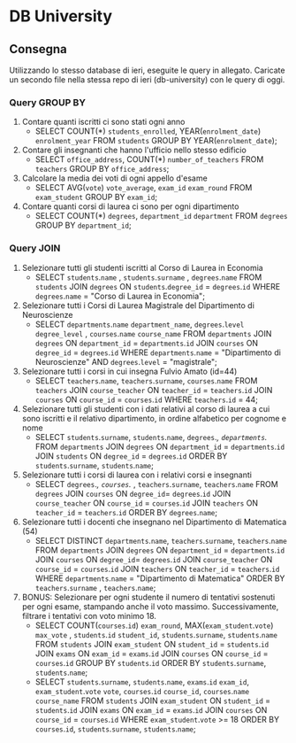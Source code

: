 # DB University

## Consegna

Utilizzando lo stesso database di ieri, eseguite le query in allegato. Caricate un secondo file nella stessa repo di ieri (db-university) con le query di oggi.

### Query GROUP BY

1. Contare quanti iscritti ci sono stati ogni anno
   - SELECT COUNT(\*) `students_enrolled`, YEAR(`enrolment_date`) `enrolment_year` FROM `students` GROUP BY YEAR(`enrolment_date`);
2. Contare gli insegnanti che hanno l'ufficio nello stesso edificio
   - SELECT `office_address`, COUNT(\*) `number_of_teachers` FROM `teachers` GROUP BY `office_address`;
3. Calcolare la media dei voti di ogni appello d'esame
   - SELECT AVG(`vote`) `vote_average`, `exam_id` `exam_round` FROM `exam_student` GROUP BY `exam_id`;
4. Contare quanti corsi di laurea ci sono per ogni dipartimento
   - SELECT COUNT(\*) `degrees`, `department_id` `department` FROM `degrees` GROUP BY `department_id`;

### Query JOIN

1. Selezionare tutti gli studenti iscritti al Corso di Laurea in Economia
   - SELECT `students`.`name` , `students`.`surname` , `degrees`.`name` FROM `students` JOIN `degrees` ON `students`.`degree_id` = `degrees`.`id` WHERE `degrees`.`name` = "Corso di Laurea in Economia";
2. Selezionare tutti i Corsi di Laurea Magistrale del Dipartimento di
   Neuroscienze
   - SELECT `departments`.`name` `department_name`, `degrees`.`level` `degree_level` , `courses`.`name` `course_name` FROM `departments` JOIN `degrees` ON `department_id` = `departments`.`id` JOIN `courses` ON `degree_id` = `degrees`.`id` WHERE `departments`.`name` = "Dipartimento di Neuroscienze" AND `degrees`.`level` = "magistrale";
3. Selezionare tutti i corsi in cui insegna Fulvio Amato (id=44)
   - SELECT `teachers`.`name`, `teachers`.`surname`, `courses`.`name` FROM `teachers` JOIN `course_teacher` ON `teacher_id` = `teachers`.`id` JOIN `courses` ON `course_id` = `courses`.`id` WHERE `teachers`.`id` = 44;
4. Selezionare tutti gli studenti con i dati relativi al corso di laurea a cui
   sono iscritti e il relativo dipartimento, in ordine alfabetico per cognome e
   nome
   - SELECT `students`.`surname`, `students`.`name`, `degrees`._, `departments`._ FROM `departments` JOIN `degrees` ON `department_id` = `departments`.`id` JOIN `students` ON `degree_id` = `degrees`.`id` ORDER BY `students`.`surname`, `students`.`name`;
5. Selezionare tutti i corsi di laurea con i relativi corsi e insegnanti
   - SELECT `degrees`._, `courses`._ , `teachers`.`surname`, `teachers`.`name` FROM `degrees` JOIN `courses` ON `degree_id`= `degrees`.`id` JOIN `course_teacher` ON `course_id` = `courses`.`id` JOIN `teachers` ON `teacher_id` = `teachers`.`id` ORDER BY `degrees`.`name`;
6. Selezionare tutti i docenti che insegnano nel Dipartimento di
   Matematica (54)
   - SELECT DISTINCT `departments`.`name`, `teachers`.`surname`, `teachers`.`name` FROM `departments` JOIN `degrees` ON `department_id` = `departments`.`id` JOIN `courses` ON `degree_id`= `degrees`.`id` JOIN `course_teacher` ON `course_id` = `courses`.`id` JOIN `teachers` ON `teacher_id` = `teachers`.`id` WHERE `departments`.`name` = "Dipartimento di Matematica" ORDER BY `teachers`.`surname` , `teachers`.`name`;
7. BONUS: Selezionare per ogni studente il numero di tentativi sostenuti
   per ogni esame, stampando anche il voto massimo. Successivamente,
   filtrare i tentativi con voto minimo 18.
   - SELECT COUNT(`courses`.`id`) `exam_round`, MAX(`exam_student`.`vote`) `max_vote` , `students`.`id` `student_id`, `students`.`surname`, `students`.`name` FROM `students` JOIN `exam_student` ON `student_id` = `students`.`id` JOIN `exams` ON `exam_id` = `exams`.`id` JOIN `courses` ON `course_id` = `courses`.`id` GROUP BY `students`.`id` ORDER BY `students`.`surname`, `students`.`name`;
   - SELECT `students`.`surname`, `students`.`name`, `exams`.`id` `exam_id`, `exam_student`.`vote` `vote`, `courses`.`id` `course_id`, `courses`.`name` `course_name` FROM `students` JOIN `exam_student` ON `student_id` = `students`.`id` JOIN `exams` ON `exam_id` = `exams`.`id` JOIN `courses` ON `course_id` = `courses`.`id` WHERE `exam_student`.`vote` >= 18 ORDER BY `courses`.`id`, `students`.`surname`, `students`.`name`;
